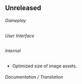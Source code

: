 ## Unreleased

###### Gameplay

###### User Interface

###### Internal
- Optimized size of image assets.

###### Documentation / Translation
